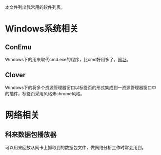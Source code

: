 本文件列出我常用的软件列表。

# Windows系统相关

## ConEmu

Windows下的用来取代cmd.exe的程序，比cmd好用多了。[网址](http://sourceforge.net/projects/conemu/)。

## Clover

Windows下的将多个资源管理器窗口以标签页的形式集成到一资源管理器窗口中的插件，标签页采用风格未chrome风格。

# 网络相关

## 科来数据包播放器

可以用来回放从网卡上抓取到的数据包文件，做网络分析工作时常会用到。
